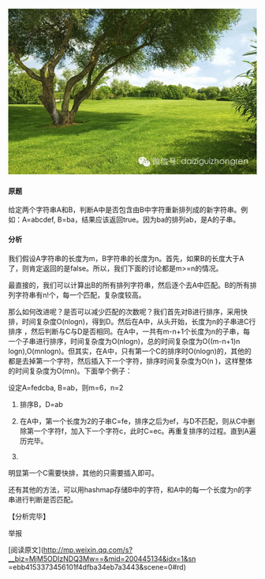 ![](_resources/【经典面试题】子串排列image0.jpg)

#### **原题**

给定两个字符串A和B，判断A中是否包含由B中字符重新排列成的新字符串。例如：A=abcdef,
B=ba，结果应该返回true。因为ba的排列ab，是A的子串。

#### **分析**

我们假设A字符串的长度为m，B字符串的长度为n。首先，如果B的长度大于A了，则肯定返回的是false。所以，我们下面的讨论都是m>=n的情况。

  

最直接的，我们可以计算出B的所有排列字符串，然后逐个去A中匹配。B的所有排列字符串有n!个，每一个匹配，复杂度较高。

  

那么如何改进呢？是否可以减少匹配的次数呢？我们首先对B进行排序，采用快排，时间复杂度O(nlogn)，得到D。然后在A中，从头开始，长度为n的子串进C行排序
，然后判断与C与D是否相同。在A中，一共有m-n+1个长度为n的子串，每一个子串进行排序，时间复杂度为O(nlogn)，总的时间复杂度为O((m-n+1)n
logn),O(mnlogn)。但其实，在A中，只有第一个C的排序时O(nlogn)的，其他的都是去掉第一个字符，然后插入下一个字符，排序时间复杂度为O(n
)，这样整体的时间复杂度为O(mn)。下面举个例子：

  

设定A=fedcba, B=ab，则m=6，n=2

  

  1. 排序B，D=ab

  2. 在A中，第一个长度为2的子串C=fe，排序之后为ef，与D不匹配，则从C中删除第一个字符f，加入下一个字符c，此时C=ec。再重复排序的过程。直到A遍历完毕。

  3.   

明显第一个C需要快排，其他的只需要插入即可。

  

还有其他的方法，可以用hashmap存储B中的字符，和A中的每一个长度为n的字串进行判断是否匹配。

  

【分析完毕】

  

举报

[阅读原文](http://mp.weixin.qq.com/s?__biz=MjM5ODIzNDQ3Mw==&mid=200445134&idx=1&sn
=ebb4153373456101f4dfba34eb7a3443&scene=0#rd)

